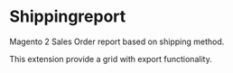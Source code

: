# Shippingreport
Magento 2 Sales Order report based on shipping method.

This extension provide a grid with export functionality. 
